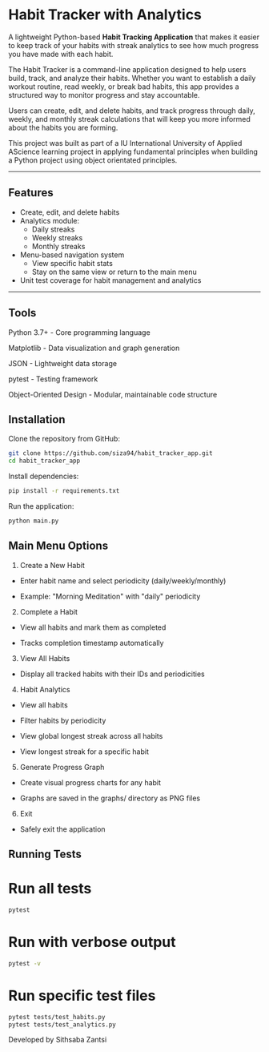 # Habit Tracker with Analytics

A lightweight Python-based **Habit Tracking Application** that makes it easier to keep track of your habits with streak analytics
to see how much progress you have made with each habit.

The Habit Tracker is a command-line application designed to help users build, track, and analyze their habits. Whether you want to establish a daily workout routine, read weekly, or break bad habits, this app provides a structured way to monitor progress and stay accountable.

Users can create, edit, and delete habits, and track progress through daily, weekly, and monthly streak calculations that will keep you
more informed about the habits you are forming.  

This project was built as part of a IU International University of Applied AScience learning project in applying fundamental principles
when building a Python project using object orientated principles.

---

## Features

- Create, edit, and delete habits
- Analytics module:
  * Daily streaks
  * Weekly streaks
  * Monthly streaks
- Menu-based navigation system
  * View specific habit stats
  * Stay on the same view or return to the main menu
- Unit test coverage for habit management and analytics

---

## Tools 

Python 3.7+ - Core programming language

Matplotlib - Data visualization and graph generation

JSON - Lightweight data storage

pytest - Testing framework

Object-Oriented Design - Modular, maintainable code structure

## Installation

Clone the repository from GitHub:

```bash
git clone https://github.com/siza94/habit_tracker_app.git
cd habit_tracker_app
```

Install dependencies:
```bash
pip install -r requirements.txt
```

Run the application:

```bash
python main.py
```

## Main Menu Options

1. Create a New Habit
- Enter habit name and select periodicity (daily/weekly/monthly)

- Example: "Morning Meditation" with "daily" periodicity

2. Complete a Habit
- View all habits and mark them as completed

- Tracks completion timestamp automatically

3. View All Habits
- Display all tracked habits with their IDs and periodicities

4. Habit Analytics
- View all habits

- Filter habits by periodicity

- View global longest streak across all habits

- View longest streak for a specific habit

5. Generate Progress Graph
- Create visual progress charts for any habit

- Graphs are saved in the graphs/ directory as PNG files

6. Exit
- Safely exit the application

## Running Tests

# Run all tests
```bash
pytest
```

# Run with verbose output
```bash
pytest -v
```

# Run specific test files
```bash
pytest tests/test_habits.py
pytest tests/test_analytics.py
```

Developed by Sithsaba Zantsi
